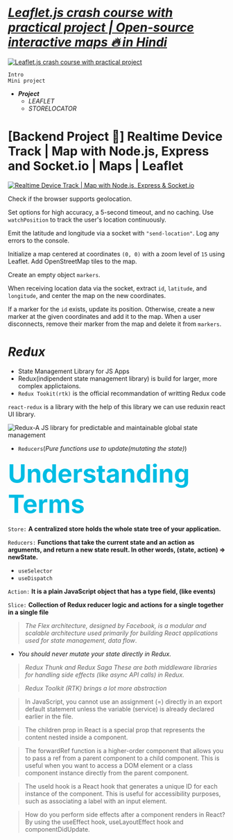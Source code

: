 # ***[Leaflet.js crash course with practical project | Open-source interactive maps 🔥 in Hindi](https://youtu.be/LWML4HkOAi0?si=uIIvQ6c_Q4uMcQS6)***

[![Leaflet.js crash course with practical project](https://img.youtube.com/vi/LWML4HkOAi0/0.jpg)](https://youtu.be/LWML4HkOAi0?si=uIIvQ6c_Q4uMcQS6)

```
Intro  
Mini project  
```

- ***Project***
  - *LEAFLET*
  - *STORELOCATOR*


# [Backend Project 🚀] Realtime Device Track | Map with Node.js, Express and Socket.io | Maps | Leaflet

[![Realtime Device Track | Map with Node.js, Express & Socket.io](https://img.youtube.com/vi/JmpDGMgRFfo/maxresdefault.jpg)](https://youtu.be/JmpDGMgRFfo?si=JX2LW7rEf9Q8caA-)

Check if the browser supports geolocation.

Set options for high accuracy, a 5-second timeout, and no caching. Use `watchPosition` to track the user's location continuously. 

Emit the latitude and longitude via a socket with `"send-location"`. Log any errors to the console.

Initialize a map centered at coordinates `(0, 0)` with a zoom level of `15` using Leaflet. Add OpenStreetMap tiles to the map.

Create an empty object `markers`.

When receiving location data via the socket, extract `id`, `latitude`, and `longitude`, and center the map on the new coordinates.

If a marker for the `id` exists, update its position. Otherwise, create a new marker at the given coordinates and add it to the map. When a user disconnects, remove their marker from the map and delete it from `markers`.

# ***Redux***

- State Management Library for JS Apps
- Redux(indipendent state management library) is build for larger, more complex applictaions.
- `Redux Tookit(rtk)` is the official recommandation of writting Redux code

<!-- - State
  - Central Store(It(Object) is a central library that stores the state.) -->

`react-redux` is a library with the help of this library we can use reduxin react UI library.

![Redux-A JS library for predictable and maintainable global state management](<WhatsApp Image 2025-04-15 at 11.33.59_974cea5e.jpg>)

- `Reducers`(*Pure functions use to update(mutating the state)*)

<span style="color: rgb(0, 189, 228); font-weight: 700; font-size: 6vw; border-bottom: 2px solid white;">Understanding Terms</span>

`Store:` **A centralized store holds the whole state tree of your application.**

`Reducers:` **Functions that take the current state and an action as arguments, and return a new state result. In other words, (state, action) => newState.**
 
 - `useSelector`
 - `useDispatch`

`Action:` **It is a plain JavaScript object that has a type field, (like events)**

`Slice:` **Collection of Redux reducer logic and actions for a single together in a single file**

> *The Flex architecture, designed by Facebook, is a modular and scalable architecture used primarily for building React applications used for state management, data flow*.

* *You should never mutate your state directly in Redux.*

> *Redux Thunk and Redux Saga These are both middleware libraries for handling side effects (like async API calls) in Redux.*

>  *Redux Toolkit (RTK) brings a lot more abstraction*

> In JavaScript, you cannot use an assignment (=) directly in an export default statement unless the variable (service) is already declared earlier in the file.

> The children prop in React is a special prop that represents the content nested inside a component. 

>The forwardRef function is a higher-order component that allows you to pass a ref from a parent component to a child component. This is useful when you want to access a DOM element or a class component instance directly from the parent component.


> The useId hook is a React hook that generates a unique ID for each instance of the component. This is useful for accessibility purposes, such as associating a label with an input element.

> How do you perform side effects after a component renders in React? By using the useEffect hook, useLayoutEffect hook and componentDidUpdate. 